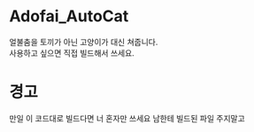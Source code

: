 # Adofai_AutoCat

얼불춤을 토끼가 아닌 고양이가 대신 쳐줍니다.    
사용하고 싶으면 직접 빌드해서 쓰세요.

# 경고
만일 이 코드대로 빌드다면 너 혼자만 쓰세요 남한테 빌드된 파일 주지말고
